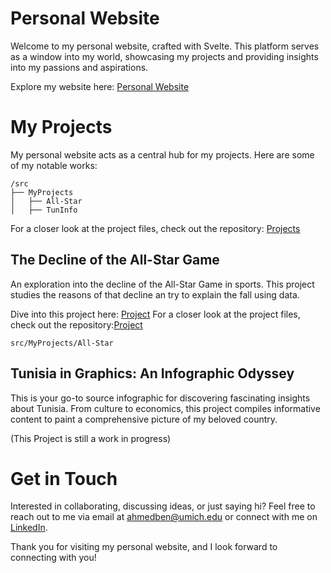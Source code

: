 # Personal Website

Welcome to my personal website, crafted with Svelte. This platform serves as a window into my world, showcasing my projects and providing insights into my passions and aspirations.

Explore my website here: [Personal Website](https://www.ahmedbendaly.com/)

# My Projects

My personal website acts as a central hub for my projects. Here are some of my notable works:

```
/src
├── MyProjects
│   ├── All-Star
│   ├── TunInfo
```

For a closer look at the project files, check out the repository: [Projects](https://www.ahmedbendaly.com/#/projects)

## The Decline of the All-Star Game

An exploration into the decline of the All-Star Game in sports. This project studies the reasons of that decline an try to explain the fall using data.

Dive into this project here: [Project](https://www.ahmedbendaly.com/#/allstarintro)
For a closer look at the project files, check out the repository:[Project](src/MyProjects/All-Star)

`src/MyProjects/All-Star`

## Tunisia in Graphics: An Infographic Odyssey

This is your go-to source infographic for discovering fascinating insights about Tunisia. From culture to economics, this project compiles informative content to paint a comprehensive picture of my beloved country.

(This Project is still a work in progress)

# Get in Touch

Interested in collaborating, discussing ideas, or just saying hi? Feel free to reach out to me via email at ahmedben@umich.edu or connect with me on [LinkedIn](hhttps://www.linkedin.com/in/ahmed-bendaly/).

Thank you for visiting my personal website, and I look forward to connecting with you!
